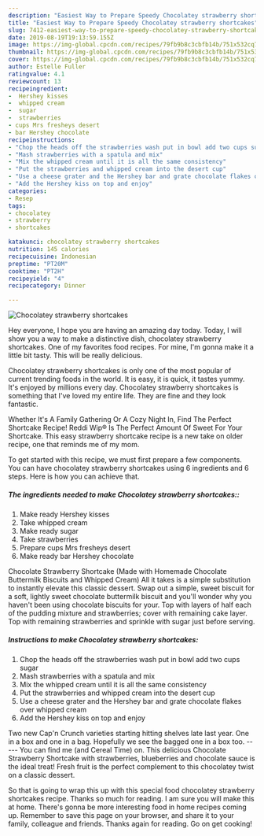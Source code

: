 ```yaml
---
description: "Easiest Way to Prepare Speedy Chocolatey strawberry shortcakes"
title: "Easiest Way to Prepare Speedy Chocolatey strawberry shortcakes"
slug: 7412-easiest-way-to-prepare-speedy-chocolatey-strawberry-shortcakes
date: 2019-08-19T19:13:59.155Z
image: https://img-global.cpcdn.com/recipes/79fb9b8c3cbfb14b/751x532cq70/chocolatey-strawberry-shortcakes-recipe-main-photo.jpg
thumbnail: https://img-global.cpcdn.com/recipes/79fb9b8c3cbfb14b/751x532cq70/chocolatey-strawberry-shortcakes-recipe-main-photo.jpg
cover: https://img-global.cpcdn.com/recipes/79fb9b8c3cbfb14b/751x532cq70/chocolatey-strawberry-shortcakes-recipe-main-photo.jpg
author: Estelle Fuller
ratingvalue: 4.1
reviewcount: 13
recipeingredient:
-  Hershey kisses
-  whipped cream
-  sugar
-  strawberries
- cups Mrs fresheys desert
- bar Hershey chocolate
recipeinstructions:
- "Chop the heads off the strawberries wash put in bowl add two cups sugar"
- "Mash strawberries with a spatula and mix"
- "Mix the whipped cream until it is all the same consistency"
- "Put the strawberries and whipped cream into the desert cup"
- "Use a cheese grater and the Hershey bar and grate chocolate flakes over whipped cream"
- "Add the Hershey kiss on top and enjoy"
categories:
- Resep
tags:
- chocolatey
- strawberry
- shortcakes

katakunci: chocolatey strawberry shortcakes
nutrition: 145 calories
recipecuisine: Indonesian
preptime: "PT20M"
cooktime: "PT2H"
recipeyield: "4"
recipecategory: Dinner

---
```



![Chocolatey strawberry shortcakes](https://img-global.cpcdn.com/recipes/79fb9b8c3cbfb14b/751x532cq70/chocolatey-strawberry-shortcakes-recipe-main-photo.jpg)

Hey everyone, I hope you are having an amazing day today. Today, I will show you a way to make a distinctive dish, chocolatey strawberry shortcakes. One of my favorites food recipes. For mine, I'm gonna make it a little bit tasty. This will be really delicious.

Chocolatey strawberry shortcakes is only one of the most popular of current trending foods in the world. It is easy, it is quick, it tastes yummy. It's enjoyed by millions every day. Chocolatey strawberry shortcakes is something that I've loved my entire life. They are fine and they look fantastic.

Whether It&#39;s A Family Gathering Or A Cozy Night In, Find The Perfect Shortcake Recipe! Reddi Wip® Is The Perfect Amount Of Sweet For Your Shortcake. This easy strawberry shortcake recipe is a new take on older recipe, one that reminds me of my mom.


To get started with this recipe, we must first prepare a few components. You can have chocolatey strawberry shortcakes using 6 ingredients and 6 steps. Here is how you can achieve that.

##### The ingredients needed to make Chocolatey strawberry shortcakes::

1. Make ready  Hershey kisses
1. Take  whipped cream
1. Make ready  sugar
1. Take  strawberries
1. Prepare cups Mrs fresheys desert
1. Make ready bar Hershey chocolate


Chocolate Strawberry Shortcake (Made with Homemade Chocolate Buttermilk Biscuits and Whipped Cream) All it takes is a simple substitution to instantly elevate this classic dessert. Swap out a simple, sweet biscuit for a soft, lightly sweet chocolate buttermilk biscuit and you&#39;ll wonder why you haven&#39;t been using chocolate biscuits for your. Top with layers of half each of the pudding mixture and strawberries; cover with remaining cake layer. Top with remaining strawberries and sprinkle with sugar just before serving. 

##### Instructions to make Chocolatey strawberry shortcakes:

1. Chop the heads off the strawberries wash put in bowl add two cups sugar
1. Mash strawberries with a spatula and mix
1. Mix the whipped cream until it is all the same consistency
1. Put the strawberries and whipped cream into the desert cup
1. Use a cheese grater and the Hershey bar and grate chocolate flakes over whipped cream
1. Add the Hershey kiss on top and enjoy


Two new Cap&#39;n Crunch varieties starting hitting shelves late last year. One in a box and one in a bag. Hopefully we see the bagged one in a box too. ----- You can find me (and Cereal Time) on. This delicious Chocolate Strawberry Shortcake with strawberries, blueberries and chocolate sauce is the ideal treat! Fresh fruit is the perfect complement to this chocolatey twist on a classic dessert. 

So that is going to wrap this up with this special food chocolatey strawberry shortcakes recipe. Thanks so much for reading. I am sure you will make this at home. There's gonna be more interesting food in home recipes coming up. Remember to save this page on your browser, and share it to your family, colleague and friends. Thanks again for reading. Go on get cooking!
